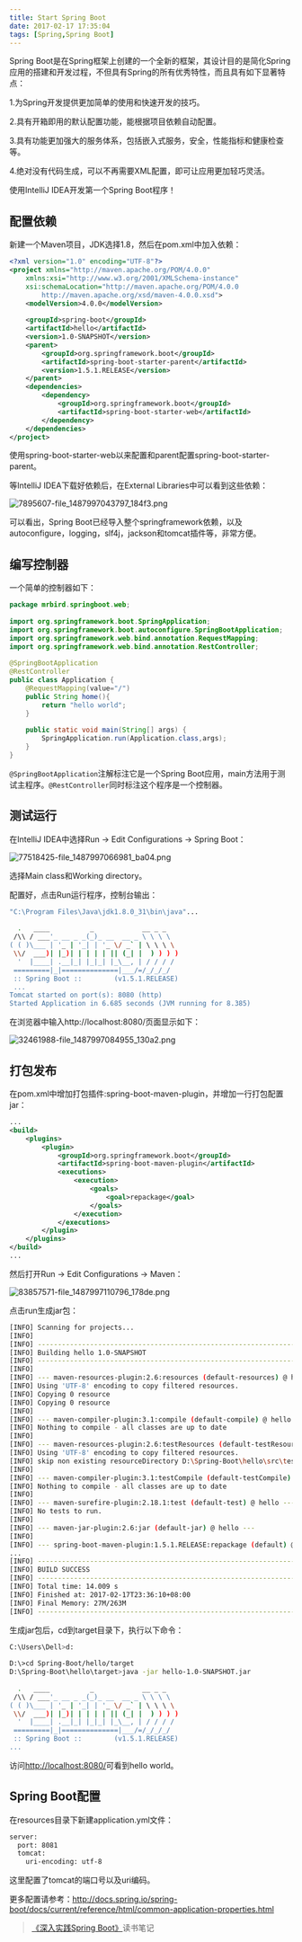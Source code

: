 ```yaml
---
title: Start Spring Boot
date: 2017-02-17 17:35:04
tags: [Spring,Spring Boot]
---
```

Spring Boot是在Spring框架上创建的一个全新的框架，其设计目的是简化Spring应用的搭建和开发过程，不但具有Spring的所有优秀特性，而且具有如下显著特点：

1.为Spring开发提供更加简单的使用和快速开发的技巧。

2.具有开箱即用的默认配置功能，能根据项目依赖自动配置。

3.具有功能更加强大的服务体系，包括嵌入式服务，安全，性能指标和健康检查等。

4.绝对没有代码生成，可以不再需要XML配置，即可让应用更加轻巧灵活。

使用IntelliJ IDEA开发第一个Spring Boot程序！
<!--more-->
## 配置依赖
新建一个Maven项目，JDK选择1.8，然后在pom.xml中加入依赖：
```xml
<?xml version="1.0" encoding="UTF-8"?>
<project xmlns="http://maven.apache.org/POM/4.0.0"
    xmlns:xsi="http://www.w3.org/2001/XMLSchema-instance"
    xsi:schemaLocation="http://maven.apache.org/POM/4.0.0 
        http://maven.apache.org/xsd/maven-4.0.0.xsd">
    <modelVersion>4.0.0</modelVersion>
    
    <groupId>spring-boot</groupId>
    <artifactId>hello</artifactId>
    <version>1.0-SNAPSHOT</version>
    <parent>
        <groupId>org.springframework.boot</groupId>
        <artifactId>spring-boot-starter-parent</artifactId>
        <version>1.5.1.RELEASE</version>
    </parent>
    <dependencies>
        <dependency>
            <groupId>org.springframework.boot</groupId>
            <artifactId>spring-boot-starter-web</artifactId>
        </dependency>
    </dependencies>
</project>
```
使用spring-boot-starter-web以来配置和parent配置spring-boot-starter-parent。

等IntelliJ IDEA下载好依赖后，在External Libraries中可以看到这些依赖：

![7895607-file_1487997043797_184f3.png](img/7895607-file_1487997043797_184f3.png)

可以看出，Spring Boot已经导入整个springframework依赖，以及autoconfigure，logging，slf4j，jackson和tomcat插件等，非常方便。
## 编写控制器
一个简单的控制器如下：
```java
package mrbird.springboot.web;
 
import org.springframework.boot.SpringApplication;
import org.springframework.boot.autoconfigure.SpringBootApplication;
import org.springframework.web.bind.annotation.RequestMapping;
import org.springframework.web.bind.annotation.RestController;
 
@SpringBootApplication
@RestController
public class Application {
    @RequestMapping(value="/")
    public String home(){
        return "hello world";
    }
    
    public static void main(String[] args) {
        SpringApplication.run(Application.class,args);
    }
}   
```
`@SpringBootApplication`注解标注它是一个Spring Boot应用，main方法用于测试主程序。`@RestController`同时标注这个程序是一个控制器。
## 测试运行
在IntelliJ IDEA中选择Run → Edit Configurations → Spring Boot：

![77518425-file_1487997066981_ba04.png](img/77518425-file_1487997066981_ba04.png)

选择Main class和Working directory。

配置好，点击Run运行程序，控制台输出：
```bash
"C:\Program Files\Java\jdk1.8.0_31\bin\java"...
 
  .   ____          _            __ _ _
 /\\ / ___'_ __ _ _(_)_ __  __ _ \ \ \ \
( ( )\___ | '_ | '_| | '_ \/ _` | \ \ \ \
 \\/  ___)| |_)| | | | | || (_| |  ) ) ) )
  '  |____| .__|_| |_|_| |_\__, | / / / /
 =========|_|==============|___/=/_/_/_/
 :: Spring Boot ::        (v1.5.1.RELEASE)
 ...
Tomcat started on port(s): 8080 (http)
Started Application in 6.685 seconds (JVM running for 8.385) 
```
在浏览器中输入http://localhost:8080/页面显示如下：

![32461988-file_1487997084955_130a2.png](img/32461988-file_1487997084955_130a2.png)
## 打包发布
在pom.xml中增加打包插件:spring-boot-maven-plugin，并增加一行打包配置<packaging>jar</packaging>：
```xml
...
<build>
    <plugins>
        <plugin>
            <groupId>org.springframework.boot</groupId>
            <artifactId>spring-boot-maven-plugin</artifactId>
            <executions>
                <execution>
                    <goals>
                        <goal>repackage</goal>
                    </goals>
                </execution>
            </executions>
        </plugin>
    </plugins>
</build>
...
```
然后打开Run → Edit Configurations → Maven：   

![83857571-file_1487997110796_178de.png](img/83857571-file_1487997110796_178de.png)

点击run生成jar包：
```bash
[INFO] Scanning for projects...
[INFO]                                                                         
[INFO] ------------------------------------------------------------------------
[INFO] Building hello 1.0-SNAPSHOT
[INFO] ------------------------------------------------------------------------
[INFO] 
[INFO] --- maven-resources-plugin:2.6:resources (default-resources) @ hello ---
[INFO] Using 'UTF-8' encoding to copy filtered resources.
[INFO] Copying 0 resource
[INFO] Copying 0 resource
[INFO] 
[INFO] --- maven-compiler-plugin:3.1:compile (default-compile) @ hello ---
[INFO] Nothing to compile - all classes are up to date
[INFO] 
[INFO] --- maven-resources-plugin:2.6:testResources (default-testResources) @ hello ---
[INFO] Using 'UTF-8' encoding to copy filtered resources.
[INFO] skip non existing resourceDirectory D:\Spring-Boot\hello\src\test\resources
[INFO] 
[INFO] --- maven-compiler-plugin:3.1:testCompile (default-testCompile) @ hello ---
[INFO] Nothing to compile - all classes are up to date
[INFO] 
[INFO] --- maven-surefire-plugin:2.18.1:test (default-test) @ hello ---
[INFO] No tests to run.
[INFO] 
[INFO] --- maven-jar-plugin:2.6:jar (default-jar) @ hello ---
[INFO] 
[INFO] --- spring-boot-maven-plugin:1.5.1.RELEASE:repackage (default) @ hello ---
...
[INFO] ------------------------------------------------------------------------
[INFO] BUILD SUCCESS
[INFO] ------------------------------------------------------------------------
[INFO] Total time: 14.009 s
[INFO] Finished at: 2017-02-17T23:36:10+08:00
[INFO] Final Memory: 27M/263M
[INFO] ------------------------------------------------------------------------ 
```
生成jar包后，cd到target目录下，执行以下命令：
```bash
C:\Users\Dell>d:
 
D:\>cd Spring-Boot/hello/target
D:\Spring-Boot\hello\target>java -jar hello-1.0-SNAPSHOT.jar
 
  .   ____          _            __ _ _
 /\\ / ___'_ __ _ _(_)_ __  __ _ \ \ \ \
( ( )\___ | '_ | '_| | '_ \/ _` | \ \ \ \
 \\/  ___)| |_)| | | | | || (_| |  ) ) ) )
  '  |____| .__|_| |_|_| |_\__, | / / / /
 =========|_|==============|___/=/_/_/_/
 :: Spring Boot ::        (v1.5.1.RELEASE)
...
```
访问[http://localhost:8080/](http://localhost:8080/)可看到hello world。
## Spring Boot配置
在resources目录下新建application.yml文件：
```xml
server:
  port: 8081
  tomcat:
    uri-encoding: utf-8 
```
这里配置了tomcat的端口号以及uri编码。

更多配置请参考：http://docs.spring.io/spring-boot/docs/current/reference/html/common-application-properties.html

> [《深入实践Spring Boot》](https://book.douban.com/subject/26968640/)读书笔记
